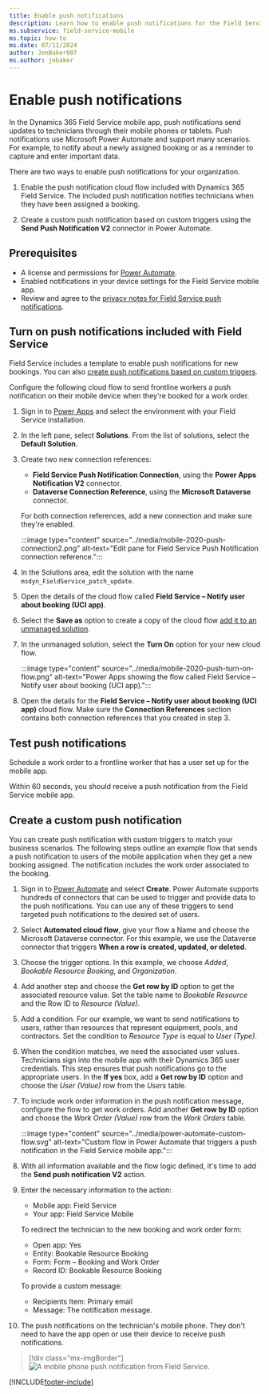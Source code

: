 ```yaml
---
title: Enable push notifications
description: Learn how to enable push notifications for the Field Service mobile app.
ms.subservice: field-service-mobile
ms.topic: how-to
ms.date: 07/11/2024
author: JonBaker007
ms.author: jobaker
---
```


# Enable push notifications

In the Dynamics 365 Field Service mobile app, push notifications send updates to technicians through their mobile phones or tablets. Push notifications use Microsoft Power Automate and support many scenarios. For example, to notify about a newly assigned booking or as a reminder to capture and enter important data.

There are two ways to enable push notifications for your organization.

1. Enable the push notification cloud flow included with Dynamics 365 Field Service. The included push notification notifies technicians when they have been assigned a booking.

1. Create a custom push notification based on custom triggers using the **Send Push Notification V2** connector in Power Automate.

## Prerequisites

- A license and permissions for [Power Automate](https://flow.microsoft.com/).
- Enabled notifications in your device settings for the Field Service mobile app.
- Review and agree to the [privacy notes for Field Service push notifications](mobile-push-notifications-privacy.md).

## Turn on push notifications included with Field Service

Field Service includes a template to enable push notifications for new bookings. You can also [create push notifications based on custom triggers](#create-a-custom-push-notification).

Configure the following cloud flow to send frontline workers a push notification on their mobile device when they're booked for a work order.

1. Sign in to [Power Apps](https://make.powerapps.com) and select the environment with your Field Service installation.

1. In the left pane, select **Solutions**. From the list of solutions, select the **Default Solution**.

1. Create two new connection references:
   - **Field Service Push Notification Connection**, using the **Power Apps Notification V2** connector.
   - **Dataverse Connection Reference**, using the **Microsoft Dataverse** connector.

   For both connection references, add a new connection and make sure they're enabled.

   :::image type="content" source="../media/mobile-2020-push-connection2.png" alt-text="Edit pane for Field Service Push Notification connection reference.":::

1. In the Solutions area, edit the solution with the name `msdyn_FieldService_patch_update`.

1. Open the details of the cloud flow called **Field Service – Notify user about booking (UCI app)**.

1. Select the **Save as** option to create a copy of the cloud flow [add it to an unmanaged solution](/power-apps/maker/data-platform/create-solution).

1. In the unmanaged solution, select the **Turn On** option for your new cloud flow.

   :::image type="content" source="../media/mobile-2020-push-turn-on-flow.png" alt-text="Power Apps showing the flow called Field Service – Notify user about booking (UCI app).":::

1. Open the details for the **Field Service – Notify user about booking (UCI app)** cloud flow. Make sure the **Connection References** section contains both connection references that you created in step 3.

## Test push notifications

Schedule a work order to a frontline worker that has a user set up for the mobile app.

Within 60 seconds, you should receive a push notification from the Field Service mobile app.

## Create a custom push notification

You can create push notification with custom triggers to match your business scenarios. The following steps outline an example flow that sends a push notification to users of the mobile application when they get a new booking assigned. The notification includes the work order associated to the booking.

1. Sign in to [Power Automate](https://make.powerautomate.com/) and select **Create**. Power Automate supports hundreds of connectors that can be used to trigger and provide data to the push notifications. You can use any of these triggers to send targeted push notifications to the desired set of users.

1. Select **Automated cloud flow**, give your flow a Name and choose the Microsoft Dataverse  connector. For this example, we use the Dataverse connector that triggers **When a row is created, updated, or deleted**.

1. Choose the trigger options. In this example, we choose *Added*, *Bookable Resource Booking*, and *Organization*.

1. Add another step and choose the **Get row by ID** option to get the associated resource value. Set the table name to *Bookable Resource* and the Row ID to *Resource (Value)*.

1. Add a condition. For our example, we want to send notifications to users, rather than resources that represent equipment, pools, and contractors. Set the condition to *Resource Type* is equal to *User (Type)*.

1. When the condition matches, we need the associated user values. Technicians sign into the mobile app with their Dynamics 365 user credentials. This step ensures that push notifications go to the appropriate users. In the **If yes** box, add a **Get row by ID** option and choose the *User (Value)* row from the *Users* table.

1. To include work order information in the push notification message, configure the flow to get work orders. Add another **Get row by ID** option and choose the *Work Order (Value)* row from the *Work Orders* table.

   :::image type="content" source="../media/power-automate-custom-flow.svg" alt-text="Custom flow in Power Automate that triggers a push notification in the Field Service mobile app.":::

1. With all information available and the flow logic defined, it's time to add the **Send push notification V2** action.

1. Enter the necessary information to the action:

   - Mobile app: Field Service
   - Your app:  Field Service Mobile

   To redirect the technician to the new booking and work order form:

    - Open app: Yes
    - Entity: Bookable Resource Booking
    - Form:  Form – Booking and Work Order
    - Record ID: Bookable Resource Booking

   To provide a custom message:

    - Recipients Item: Primary email
    - Message: The notification message.

1. The push notifications on the technician's mobile phone. They don't need to have the app open or use their device to receive push notifications.

> [!div class="mx-imgBorder"]
> ![A mobile phone push notification from Field Service.](../media/mobile-2020-push-notification-result-wf.png)

[!INCLUDE[footer-include](../../includes/footer-banner.md)]
